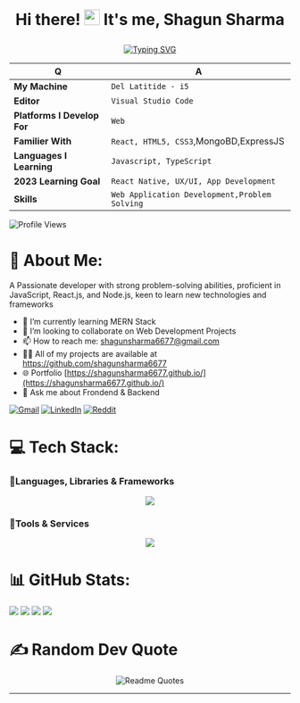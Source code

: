 # <p align="center">Hi there! <img src="https://media.giphy.com/media/hvRJCLFzcasrR4ia7z/giphy.gif" width="28"> It's me, Shagun Sharma</p>
<!-- <img src="https://user-images.githubusercontent.com/74038190/212284100-561aa473-3905-4a80-b561-0d28506553ee.gif"/> -->
<div align="center">

[![Typing SVG](https://readme-typing-svg.herokuapp.com?font=Fira+Code&size=25&pause=800&color=28F765&width=480&lines=Aspiring+Full+Stack+Web+Developer)](https://git.io/typing-svg)

</div>

<div align="center">

| Q                           | A                                        |
| --------------------------- | ---------------------------------------- |
| **My Machine**              | `Del Latitide - i5`                |
| **Editor**                  | `Visual Studio Code`                     |
| **Platforms I Develop For** | `Web`                       |
| **Familier With**           | `React, HTML5, CSS3`,MongoBD,ExpressJS |
| **Languages I Learning**    | `Javascript, TypeScript`                   |
| **2023 Learning Goal**      | `React Native, UX/UI, App Development`   |
| **Skills**                  | `Web Application Development,Problem Solving` |
  

</div>

![Profile Views](https://komarev.com/ghpvc/?username=shagunsharma6677)

# 💫 About Me:


A Passionate developer with strong problem-solving abilities, proficient in JavaScript, React.js, and Node.js, keen to learn new technologies and frameworks
- 🌱 I’m currently learning MERN Stack 
- 👯 I’m looking to collaborate on Web Development Projects 
- 📫 How to reach me: shagunsharma6677@gmail.com
- 👨‍💻 All of my projects are available at https://github.com/shagunsharma6677
- 🌐 Portfolio [https://shagunsharma6677.github.io/](https://shagunsharma6677.github.io/)  
- 💬 Ask me about Frondend & Backend 

[![Gmail](https://img.shields.io/badge/Gmail-D14836?style=for-the-badge&logo=gmail&logoColor=white)](https://www.google.com/url?sa=t&rct=j&q=&esrc=s&source=web&cd=&cad=rja&uact=8&ved=2ahUKEwjS8qjg0vv8AhXk1TgGHd8JCpkQFnoECAsQAQ&url=http%3A%2F%2Fgmail.com%2F&usg=AOvVaw1IY5DlHv7sVJiBpcgaXCjz) [![LinkedIn](https://img.shields.io/badge/linkedin-%230077B5.svg?style=for-the-badge&logo=linkedin&logoColor=white)](https://www.linkedin.com/in/shagun-s-84b0a6238/) [![Reddit](https://img.shields.io/badge/Reddit-FF4500?style=for-the-badge&logo=reddit&logoColor=white)](https://www.reddit.com/user/i_nicCk__) 


# 💻 Tech Stack:

### 🧩Languages, Libraries & Frameworks

<p align="center">
  <a href="https://skillicons.dev">
    <img src="https://skillicons.dev/icons?i=html,bootstrap,react,redux,tailwind,css,express,js,materialui,mongodb,babel,chakra" />
  </a>
</p>

### 🧩Tools & Services

<p align="center">
  <a href="https://skillicons.dev">
    <img src="https://skillicons.dev/icons?i=git,vercel,vite,vscode,github,heroku,firebase,netlify,nodejs,postman" />
  </a>
</p>


# 📊 GitHub Stats:

![](http://github-profile-summary-cards.vercel.app/api/cards/profile-details?username=shagunsharma6677&theme=radical) 
![](http://github-profile-summary-cards.vercel.app/api/cards/productive-time?username=shagunsharma6677&theme=radical&utcOffset=8) 
![](http://github-profile-summary-cards.vercel.app/api/cards/stats?username=shagunsharma6677&theme=radical) 
  <img src="https://github-profile-trophy.vercel.app/?username=shagunsharma6677&theme=radical" />




<!-- ![](https://github-profile-trophy.vercel.app/?username=shagunsharma6677&theme=radical)
![GitHub Streak](http://github-readme-streak-stats.herokuapp.com?user=shagunsharma6677&theme=chartreuse-dark&hide_border=true&date_format=M%20j%5B%2C%20Y%5D) ![Shagun's GitHub stats](https://github-readme-stats.vercel.app/api?username=shagunsharma6677&theme=chartreuse-dark&hide_border=true&show_icons=true) ![Top Langs](https://github-readme-stats.vercel.app/api/top-langs/?username=shagunsharma6677&layout=compact&hide_border=true&theme=chartreuse-dark) -->

# ✍️ Random Dev Quote

<div align="center">

![Readme Quotes](https://quotes-github-readme.vercel.app/api?type=horizontal&theme=dracula&hide_border=true&show_icons=true)

</div>
<hr/>
